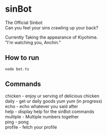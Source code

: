 # sinBot
The Official Sinbot  
Can you feel your sins crawling up your back?

Currently Taking the appearance of Kiyohime.  
"I'm watching you, Anchin."

## How to run
`node bot.ts`

## Commands
chicken - enjoy ur serving of delicious chicken  
daily - get ur daily goods yum yum (in progress)  
echo - echo whatever you said after  
help - display help for the sinBot commands  
multiple - Multiple numbers together  
ping - pong  
profile - fetch your profile  